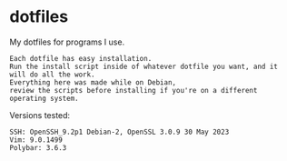 # dotfiles
My dotfiles for programs I use.

```
Each dotfile has easy installation.
Run the install script inside of whatever dotfile you want, and it will do all the work.
Everything here was made while on Debian,
review the scripts before installing if you're on a different operating system.
```

Versions tested:
```
SSH: OpenSSH_9.2p1 Debian-2, OpenSSL 3.0.9 30 May 2023
Vim: 9.0.1499
Polybar: 3.6.3
```
